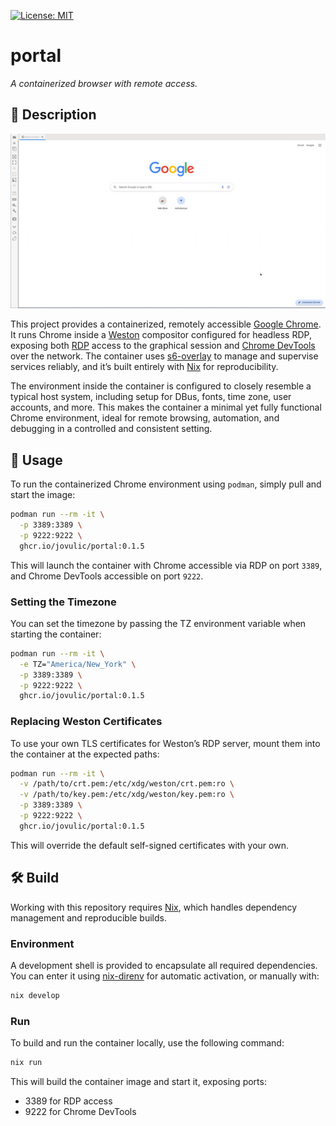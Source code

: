 [![License: MIT](https://img.shields.io/badge/license-MIT-blue.svg)](https://opensource.org/licenses/MIT)

# portal

_A containerized browser with remote access._

## 📌 Description

<p align="center"><img src="img/screenshot.png" alt="Screenshot of Portal via RDP" width="600" /></p>

This project provides a containerized, remotely accessible [Google Chrome](https://www.google.com/intl/en_ca/chrome/). It runs Chrome inside a [Weston](https://wayland.pages.freedesktop.org/weston/) compositor configured for headless RDP, exposing both [RDP](https://www.freerdp.com/) access to the graphical session and [Chrome DevTools](https://chromedevtools.github.io/devtools-protocol/) over the network. The container uses [s6-overlay](https://github.com/just-containers/s6-overlay) to manage and supervise services reliably, and it’s built entirely with [Nix](https://nixos.org/) for reproducibility.

The environment inside the container is configured to closely resemble a typical host system, including setup for DBus, fonts, time zone, user accounts, and more. This makes the container a minimal yet fully functional Chrome environment, ideal for remote browsing, automation, and debugging in a controlled and consistent setting.

## 🚀 Usage

To run the containerized Chrome environment using `podman`, simply pull and start the image:

```bash
podman run --rm -it \
  -p 3389:3389 \
  -p 9222:9222 \
  ghcr.io/jovulic/portal:0.1.5
```

This will launch the container with Chrome accessible via RDP on port `3389`, and Chrome DevTools accessible on port `9222`.

### Setting the Timezone

You can set the timezone by passing the TZ environment variable when starting the container:

```bash
podman run --rm -it \
  -e TZ="America/New_York" \
  -p 3389:3389 \
  -p 9222:9222 \
  ghcr.io/jovulic/portal:0.1.5
```

### Replacing Weston Certificates

To use your own TLS certificates for Weston’s RDP server, mount them into the container at the expected paths:

```bash
podman run --rm -it \
  -v /path/to/crt.pem:/etc/xdg/weston/crt.pem:ro \
  -v /path/to/key.pem:/etc/xdg/weston/key.pem:ro \
  -p 3389:3389 \
  -p 9222:9222 \
  ghcr.io/jovulic/portal:0.1.5
```

This will override the default self-signed certificates with your own.

## 🛠️ Build

Working with this repository requires [Nix](https://nixos.org/), which handles dependency management and reproducible builds.

### Environment

A development shell is provided to encapsulate all required dependencies. You can enter it using [nix-direnv](https://github.com/nix-community/nix-direnv) for automatic activation, or manually with:

```bash
nix develop
```

### Run

To build and run the container locally, use the following command:

```bash
nix run
```

This will build the container image and start it, exposing ports:

- 3389 for RDP access
- 9222 for Chrome DevTools

